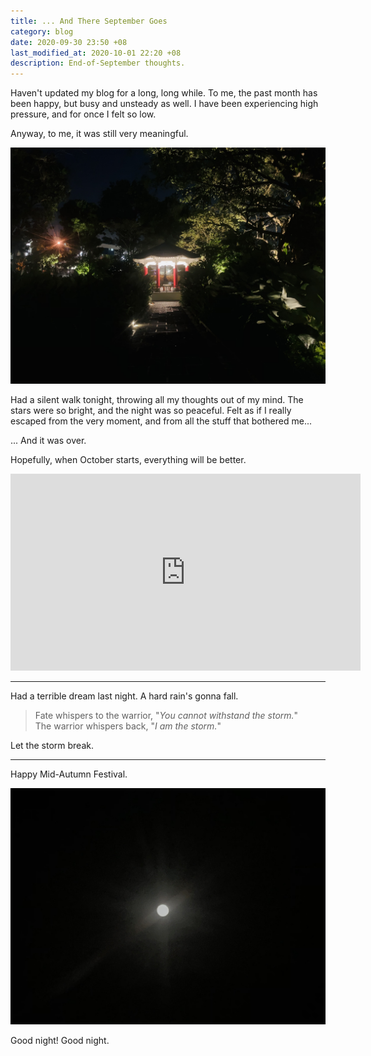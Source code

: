 ```yaml
---
title: ... And There September Goes
category: blog
date: 2020-09-30 23:50 +08
last_modified_at: 2020-10-01 22:20 +08
description: End-of-September thoughts.
---
```


Haven't updated my blog for a long, long while. To me, the past month has been happy, but busy and unsteady as well. I have been experiencing high pressure, and for once I felt so low.

Anyway, to me, it was still very meaningful.

![Yunnan Garden](/assets/images/posts/2020-09/yunnan_garden.jpg)

Had a silent walk tonight, throwing all my thoughts out of my mind. The stars were so bright, and the night was so peaceful. Felt as if I really escaped from the very moment, and from all the stuff that bothered me...

... And it was over.

Hopefully, when October starts, everything will be better.

<div class="video-container-wrapper"><div class="video-container"><iframe width="560" height="315" src="https://www.youtube.com/embed/d020hcWA_Wg" frameborder="0" allow="accelerometer; autoplay; clipboard-write; encrypted-media; gyroscope; picture-in-picture" allowfullscreen></iframe></div></div>

<hr />

Had a terrible dream last night. A hard rain's gonna fall.

> Fate whispers to the warrior, "*You cannot withstand the storm.*"  
> The warrior whispers back, "*I am the storm.*"

Let the storm break.<!-- Though I fear it. -->

<hr />

Happy Mid-Autumn Festival.

![The moon is so bright.](/assets/images/posts/2020-09/moon.jpg)

Good night! Good night.
